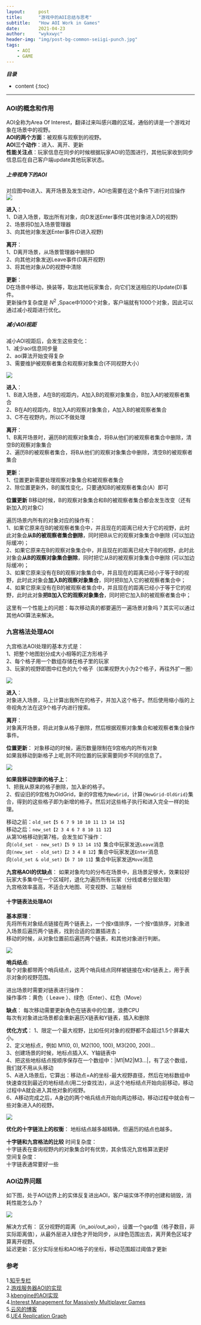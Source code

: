 ```yaml
---
layout:     post
title:      "游戏中的AOI总结与思考"
subtitle:   "How AOI Work in Games"
date:       2021-04-23
author:     "wykxwyc"
header-img: "img/post-bg-common-seiigi-punch.jpg"
tags:
    - AOI
    - GAME
---
```


___目录___

* content
{:toc}

---

### AOI的概念和作用
AOI全称为Area Of Interest，翻译过来叫感兴趣的区域，通俗的讲是一个游戏对象在场景中的视野。      
**AOI的两个方面**：被观察与观察到的视野。      
**AOI三个动作**：进入、离开、更新      
**性能关注点**：玩家信息在同步的时候根据玩家AOI的范围进行，其他玩家收到同步信息后在自己客户端update其他玩家状态。      

##### 上帝视角下的AOI
对应图中`D`进入、离开场景及发生动作，AOI也需要在这个条件下进行对应操作      
![](/img/in-post/post-AOI-in-Game/god_aoi_abc_d.jpg)

**进入**：     
1、D进入场景，取出所有对象，向D发送Enter事件(其他对象进入D的视野)      
2、场景将D加入场景管理器      
3、向其他对象发送Enter事件(D进入视野)      

**离开**：      
1、D离开场景，从场景管理器中删除D      
2、向其他对象发送Leave事件(D离开视野)      
3、将其他对象从D的视野中清除      

**更新**：      
D在场景中移动，换装等，取出其他玩家集合，向它们发送相应的Update(D)事件。      
更新操作复杂度是 $N^2$ ,Space中1000个对象，客户端就有1000个对象，因此可以通过减小视距进行优化。      

##### 减小AOI视距
减小AOI视距后，会发生这些变化：      
1、减少aoi信息同步量      
2、aoi算法开始变得复杂      
3、需要维护被观察者集合和观察对象集合(不同视野大小）      

![](/img/in-post/post-AOI-in-Game/reduce_aoi_sight.jpg)

**进入**：      
1、B进入场景，A在B的视距内，A加入B的观察对象集合，B加入A的被观察者集合      
2、B在A的视距内，B加入A的观察对象集合，A加入B的被观察者集合      
3、C不在视野内，所以C不做处理      

**离开**：      
1、B离开场景时，遍历B的观察对象集合，将B从他们的被观察者集合中删除，清空B的观察对象集合      
2、遍历B的被观察者集合，将B从他们的观察对象集合中删除，清空B的被观察者集合      

**更新**：      
1、位置更新需要处理观察对象集合和被观察者集合      
2、除位置更新外，B的属性变化，只要通知B的被观察者集合(A）即可      

**位置更新**
B移动时候，B的观察对象集合和B的被观察者集合都会发生改变（还有新加入的对象C）       

遍历场景内所有的对象对应的操作有：      
1、如果它原来在B的被观察者集合中，并且现在的距离已经大于它的视野，此时此对象会**从B的被观察者集合删除**，同时把B从它的观察对象集合中删除 (可以加边际缓冲)；      
2、如果它原来在B的观察对象集合中，并且现在的距离已经大于B的视野，此时此对象会**从B的观察对象集合删除**，同时把它从B的被观察对象集合中删除 (可以加边际缓冲)；      
3、如果它原来没有在B的观察对象集合中，并且现在的距离已经小于等于B的视野，此时此对象会**加入B的观察对象集合**，同时把B加入它的被观察者集合中；      
4、如果它原来没有在B的被观察者集合中，并且现在的距离已经小于等于它的视野，此时此对象**把B加入它的观察对象集合**，同时把它加入B的被观察者集合中；      


这里有一个性能上的问题：每次移动真的都要遍历一遍场景对象吗？其实可以通过其他AOI算法来解决。      


### 九宫格法处理AOI

九宫格法AOI处理的基本方式是：      
1、把整个地图划分成大小相等的正方形格子      
2、每个格子用一个数组存储在格子里的玩家      
3、玩家的视野即图中红色的九个格子（如果视野大小为2个格子，再往外扩一圈）      

![](/img/in-post/post-AOI-in-Game/nine_grid_aoi.jpg)

**进入**：      
对象进入场景，马上计算出我所在的格子，并加入这个格子。然后使用缩小版的上帝视角方法在这9个格子内进行搜索。      

**离开**：      
对象离开场景，将此对象从格子删除，然后根据观察对象集合和被观察者集合操作事件。      

**位置更新**：
对象移动的时候，遍历数量限制在9宫格内的所有对象      
如果我移动到新格子上呢,则不同位置的玩家需要同步不同的信息了。      

![](/img/in-post/post-AOI-in-Game/nine_grid_aoi_move.jpg)

**如果我移动到新的格子上**：    
1、把我从原来的格子删除，加入新的格子。    
2、假设旧的9宫格为OldGrid，新的9宫格为`NewGrid`，计算`{NewGrid-OldGrid}`集合，得到的这些格子即为新增的格子。然后对这些格子执行和进入完全一样的处理。      

移动之前：`old_set【5 6 7 9 10 10 11 13 14 15】`      
移动之后：`new_set【2 3 4 6 7 8 10 11 12】`      
从第10格移动到第7格，会发生如下操作：      
向`(old_set - new_set)【5 9 13 14 15】`集合中玩家发送`Leave`消息      
向`(new_set - old_set)【2 3 4 8 12】`集合中玩家发送`Enter`消息      
向`(old_set & old_set)【6 7 10 11】`集合中玩家发送`Move`消息      

**九宫格AOI的优缺点**：
如果对象均匀的分布在场景中，且场景足够大，效果较好      
玩家大多集中在一个区域时，退化为遍历所有玩家（分线或者分层处理）      
九宫格效率虽高，不适合大地图、可变视野、三轴坐标      

#### 十字链表法处理AOI
**基本原理**：      
先将所有对象结点链接在两个链表上，一个按`X`值排序，一个按`Y`值排序，对象进入场景后遍历两个链表，找到合适的位置插进去；      
移动的时候，从对象位置前后遍历两个链表，和其他对象进行判断。      

![](/img/in-post/post-AOI-in-Game/link_list_aoi.jpg)

**哨兵结点**:      
每个对象都带两个哨兵结点，这两个哨兵结点同样被链接在`X`和`Y`链表上，用于表示对象的视野范围。

进出场景时需要对链表进行操作：       
操作事件：黄色（ Leave ）、绿色（Enter）、红色（Move）      

**缺点**：
每次移动需要更新角色在链表中的位置，浪费CPU      
每次有对象进出场景都会重新遍历X链表和Y链表，插入和删除      

**优化方式**：
1、限定一个最大视野，比如任何对象的视野都不会超过1.5个屏幕大小。      
2、定义地标点，例如 M1(0, 0), M2(100, 100), M3(200, 200)…      
3、创建场景的时候，地标点插入X、Y轴链表中      
4、把这些地标结点按顺序保存在一个数组中：|M1|M2|M3...|，有了这个数组，我们就不用从头移动      
5、A进入场景后，它算出：移动点=A的坐标-最大视野直径，然后在地标数组中快速查找到最近的地标结点(用二分查找法)，从这个地标结点开始向前移动，移动过程中A就会进入其他对象的视野。      
6、A移动完成之后，A身边的两个哨兵结点开始向两边移动，移动过程中就会有一些对象进入A的视野。      

![](/img/in-post/post-AOI-in-Game/link_list_optimize.jpg)

**优化的十字链法上的权衡**：
地标结点越多越精确，但遍历的结点也越多。      

**十字链和九宫格法的比较**
时间复杂度：     
十字链表在查询视野内的对象集合时有优势，其余情况九宫格算法更好      
空间复杂度：     
十字链表通常要好一些      

### AOI边界问题
如下图，处于AOI边界上的实体反复进出AOI，客户端实体不停的创建和销毁，消耗性能怎么办？      

![](/img/in-post/post-AOI-in-Game/gap.jpg)

解决方式有：
区分视野的距离（in_aoi/out_aoi），设置一个gap值（格子数目，非实际距离值），从最外层进入绿色才开始同步，从绿色范围出去，离开黄色区域才算离开视野。      
延迟更新：区分实际坐标和AOI格子的坐标，移动范围超过阈值才更新          


### 参考
1.[知乎专栏](https://zhuanlan.zhihu.com/p/201588990)      
2.[游戏服务器AOI的实现](https://www.cnblogs.com/coding-my-life/p/14256640.html)      
3.[kbengine的AOI实现](https://github.com/kbengine/kbengine/blob/master/kbe/src/server/cellapp/coordinate_system.cpp)      
4.[Interest Management for Massively Multiplayer Games](https://www.cs.mcgill.ca/~jboula2/thesis.pdf)      
5.[云风的博客](https://blog.codingnow.com/2012/03/dev_note_13.html)       
6.[UE4 Replication Graph](https://www.unrealengine.com/en-US/tech-blog/replication-graph-overview-and-proper-replication-methods)       
